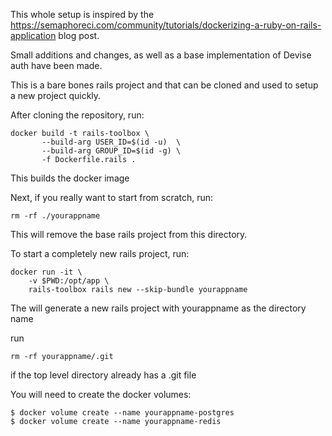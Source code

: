 This whole setup is inspired by the https://semaphoreci.com/community/tutorials/dockerizing-a-ruby-on-rails-application
blog post.

Small additions and changes, as well as a base implementation of Devise auth have been made.

This is a bare bones rails project and that can be cloned and used to setup a new project quickly.

After cloning the repository, run:
```
docker build -t rails-toolbox \
       --build-arg USER_ID=$(id -u)  \
       --build-arg GROUP_ID=$(id -g) \
       -f Dockerfile.rails .
```
This builds the docker image


Next, if you really want to start from scratch, run:

```
rm -rf ./yourappname
```

This will remove the base rails project from this directory.

To start a completely new rails project, run:

```
docker run -it \
    -v $PWD:/opt/app \
    rails-toolbox rails new --skip-bundle yourappname
```

The will generate a new rails project with yourappname as the directory name


run 

```
rm -rf yourappname/.git
```
if the top level directory already has a .git file

You will need to create the docker volumes:
```
$ docker volume create --name yourappname-postgres
$ docker volume create --name yourappname-redis
```


